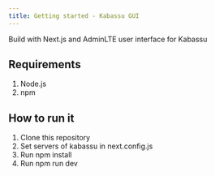 ```yaml
---
title: Getting started - Kabassu GUI
---
```


Build with Next.js and AdminLTE user interface for Kabassu

## Requirements

1. Node.js
2. npm

## How to run it

1. Clone this repository
2. Set servers of kabassu in next.config.js
3. Run npm install
4. Run npm run dev